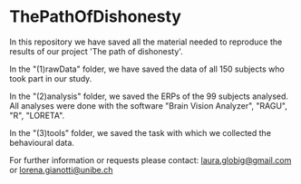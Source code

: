 # ThePathOfDishonesty

In this repository we have saved all the material needed to reproduce the results of our project 'The path of dishonesty'. 

In the "(1)rawData" folder, we have saved the data of all 150 subjects who took part in our study. 

In the "(2)analysis" folder, we saved the ERPs of the 99 subjects analysed. All analyses were done with the software "Brain Vision Analyzer", "RAGU", "R", "LORETA". 

In the "(3)tools" folder, we saved the task with which we collected the behavioural data. 

For further information or requests please contact: laura.globig@gmail.com or lorena.gianotti@unibe.ch 

